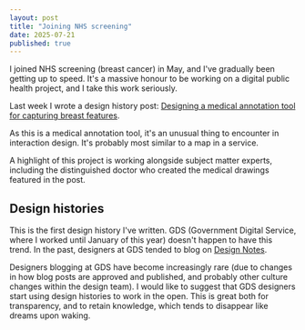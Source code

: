 ```yaml
---
layout: post
title: "Joining NHS screening"
date: 2025-07-21
published: true
---
```


I joined NHS screening (breast cancer) in May, and I've gradually been getting up to speed. It's a massive honour to be working on a digital public health project, and I take this work seriously. 

Last week I wrote a design history post: <a href="https://design-history.prevention-services.nhs.uk/manage-breast-screening/2025/07/medical-annotation-tool-for-capturing-breast-features/" target="_new">Designing a medical annotation tool for capturing breast features</a>.

As this is a medical annotation tool, it's an unusual thing to encounter in interaction design. It's probably most similar to a map in a service.

A highlight of this project is working alongside subject matter experts, including the distinguished doctor who created the medical drawings featured in the post. 

## Design histories 

This is the first design history I've written. GDS (Government Digital Service, where I worked until January of this year) doesn't happen to have this trend. In the past, designers at GDS tended to blog on <a href="https://designnotes.blog.gov.uk/">Design Notes</a>. 

Designers blogging at GDS have become increasingly rare (due to changes in how blog posts are approved and published, and probably other culture changes within the design team). I would like to suggest that GDS designers start using design histories to work in the open. This is great both for transparency, and to retain knowledge, which tends to disappear like dreams upon waking.



